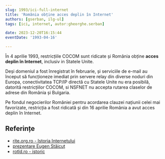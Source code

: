 ```yaml
---
slug: 1993/ici-full-internet
title: 'România obține acces deplin în Internet'
authors: [gserban, ilg-ul]
tags: [ici, internet, autor:gheorghe.serban]

date: 2023-12-20T16:15:44
eventDate: '1993-04-16'

---
```


În 4 aprilie 1993, restricțiile COCOM sunt ridicate și România
obține **acces deplin în Internet**, inclusiv in Statele Unite.

<!-- truncate -->

Deși domeniul a fost înregistrat în februarie, și serviciile de e-mail au
început să funcționeze imediat prin servere relay din diverse noduri din
Europa, conectivitatea TCP/IP directă cu Statele Unite nu era posibilă,
datorită restricțiilor COCOM, si NSFNET nu accepta rutarea claselor de
adrese din România și Bulgaria.

Pe fondul negocierilor României
pentru acordarea clauzei națiunii celei mai favorizate, restricția a fost
ridicată și din 16 aprilie România a avut acces deplin în Internet.

## Referințe

- [rite.org.ro - Istoria Internetului](https://rite.org.ro/istoria-internetului/)
- [prezentare Eugen Stăicuț](https://www.youtube.com/watch?v=grpiDxhkgmU)
- [rotld.ro - istoric](https://www.rotld.ro/scurt-istoric/)

